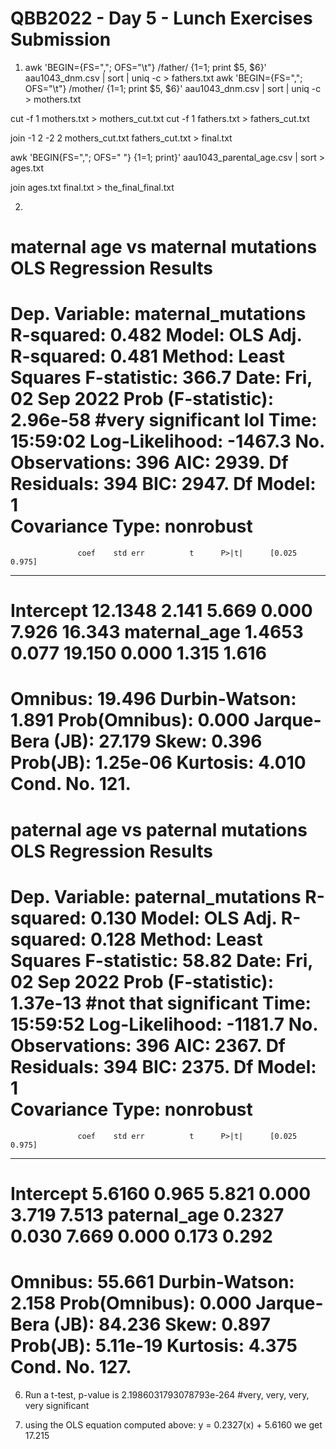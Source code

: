 # QBB2022 - Day 5 - Lunch Exercises Submission

1. awk 'BEGIN={FS=","; OFS="\t"} /father/ {$1=$1; print $5, $6}' aau1043_dnm.csv | sort | uniq -c > fathers.txt
awk 'BEGIN={FS=","; OFS="\t"} /mother/ {$1=$1; print $5, $6}' aau1043_dnm.csv | sort | uniq -c > mothers.txt

cut -f 1 mothers.txt > mothers_cut.txt
cut -f 1 fathers.txt > fathers_cut.txt

join -1 2 -2 2 mothers_cut.txt fathers_cut.txt > final.txt

awk 'BEGIN{FS=","; OFS=" "} {$1=$1; print}' aau1043_parental_age.csv | sort > ages.txt

join ages.txt final.txt > the_final_final.txt

2.
maternal age vs maternal mutations
OLS Regression Results                            
==============================================================================
Dep. Variable:     maternal_mutations   R-squared:                       0.482
Model:                            OLS   Adj. R-squared:                  0.481
Method:                 Least Squares   F-statistic:                     366.7
Date:                Fri, 02 Sep 2022   Prob (F-statistic):           2.96e-58 #very significant lol
Time:                        15:59:02   Log-Likelihood:                -1467.3
No. Observations:                 396   AIC:                             2939.
Df Residuals:                     394   BIC:                             2947.
Df Model:                           1                                         
Covariance Type:            nonrobust                                         
================================================================================
                   coef    std err          t      P>|t|      [0.025      0.975]
--------------------------------------------------------------------------------
Intercept       12.1348      2.141      5.669      0.000       7.926      16.343
maternal_age     1.4653      0.077     19.150      0.000       1.315       1.616
==============================================================================
Omnibus:                       19.496   Durbin-Watson:                   1.891
Prob(Omnibus):                  0.000   Jarque-Bera (JB):               27.179
Skew:                           0.396   Prob(JB):                     1.25e-06
Kurtosis:                       4.010   Cond. No.                         121.
==============================================================================

paternal age vs paternal mutations
 OLS Regression Results                            
==============================================================================
Dep. Variable:     paternal_mutations   R-squared:                       0.130
Model:                            OLS   Adj. R-squared:                  0.128
Method:                 Least Squares   F-statistic:                     58.82
Date:                Fri, 02 Sep 2022   Prob (F-statistic):           1.37e-13 #not that significant
Time:                        15:59:52   Log-Likelihood:                -1181.7
No. Observations:                 396   AIC:                             2367.
Df Residuals:                     394   BIC:                             2375.
Df Model:                           1                                         
Covariance Type:            nonrobust                                         
================================================================================
                   coef    std err          t      P>|t|      [0.025      0.975]
--------------------------------------------------------------------------------
Intercept        5.6160      0.965      5.821      0.000       3.719       7.513
paternal_age     0.2327      0.030      7.669      0.000       0.173       0.292
==============================================================================
Omnibus:                       55.661   Durbin-Watson:                   2.158
Prob(Omnibus):                  0.000   Jarque-Bera (JB):               84.236
Skew:                           0.897   Prob(JB):                     5.11e-19
Kurtosis:                       4.375   Cond. No.                         127.
==============================================================================

6. Run a t-test, p-value is 2.1986031793078793e-264 #very, very, very, very significant

7. using the OLS equation computed above: y = 0.2327(x) + 5.6160 we get 17.215
